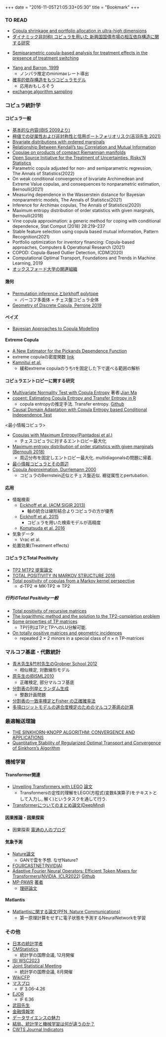 +++
date = "2016-11-05T21:05:33+05:30"
title = "Bookmark"
+++

### TO READ
* [Copula shrinkage and portfolio allocation in ultra-high dimensions](https://www.sciencedirect.com/science/article/abs/pii/S0165188922002123)
* [ダイナミック非対称t コピュラを用いた 新興国国債市場の相互依存構造に関する研究](https://www.jstage.jst.go.jp/article/jafee/17/0/17_45/_pdf)
- [Semiparametric copula-based analysis for treatment effects in the presence of treatment switching](https://onlinelibrary.wiley.com/doi/epdf/10.1002/sim.8585)
* [Yang and Barron, 1999](http://www.stat.yale.edu/~arb4/publications_files/Information-TheoreticDeterminationOfMinimaxRatesOfConvergenceAnnalsStatistics.pdf)
    - ノンパラ推定のminimaxレート導出
* [確率的依存構造をもつコピュラモデル](https://www.ism.ac.jp/editsec/toukei/pdf/68-1-087.pdf)
    - 応用おもしろそう
* [exchange algorithm sampling](https://statweb.stanford.edu/~cgates/PERSI/papers/sturm98.pdf)


### コピュラ統計学
#### コピュラ一般
* [基本的な内容(IBIS 2009より)](https://ibisml.org/ibis2009/pdf-invited/yoshiba1.pdf)
* [極値での従属性および非対称性と信用ポートフォリオリスク(吉羽先生,2021)](https://www.jstage.jst.go.jp/article/jjssj/51/1/51_157/_pdf/-char/ja)
* [Bivariate distributions with ordered marginals](https://www.sciencedirect.com/science/article/pii/S0047259X19300831)
* [Relationship Between Kendall’s tau Correlation and Mutual Information](http://www.scielo.org.co/pdf/rce/v43n1/0120-1751-rce-43-01-3.pdf)
* [Copulae on products of compact Riemannian manifolds](https://www.sciencedirect.com/science/article/pii/S0047259X15001128)
* [Open Source Initiative for the Treatment of Uncertainties, Risks'N Statistics](https://openturns.github.io/openturns/latest/install.html)
* Parametric copula adjusted for non- and semiparametric regression, The Annals of Statistics(2022)
* On weak conditional convergence of bivariate Archimedean and Extreme Value copulas, and consequences to nonparametric estimation, Bernoulli(2021)
* Measuring dependence in the Wasserstein distance for Bayesian nonparametric models, The Annals of Statistics(2021)
* Inference for Archimax copulas, The Annals of Statistics(2020)
* Maximum entropy distribution of order statistics with given marginals, Bernoulli(2018)
* Vine copula approximation: a generic method for coping with conditional dependence, Stat Comput (2018) 28:219–237
* Stable feature selection using copula based mutual information, Pattern Recognition(2021)
* Portfolio optimization for inventory financing: Copula-based approaches, Computers & Operational Research (2021)
* COPOD: Copula-Based Outlier Detection, ICDM(2020)
* Computational Optimal Transport, Foundations and Trends in Machine Learning, 2019
* [オックスフォード大学の関連組織](https://www.oxford-man.ox.ac.uk/research-overview/)


#### 幾何
* [Permutation inference とbirkhoff polytope]()
    - バーコフ多面体 = チェス盤コピュラ全体
* [Geometry of Discrete Copula, Perrone 2019](https://arxiv.org/abs/1802.06969)

#### ベイズ
* [Bayesian Approaches to Copula Modelling](https://arxiv.org/abs/1112.4204)

#### Extreme Copula
* [A New Estimator for the Pickands Dependence Function](https://digitalcommons.wayne.edu/cgi/viewcontent.cgi?article=2108&context=jmasm)
* extreme copulaの密度関数 [link](https://ethz.ch/content/dam/ethz/special-interest/math/risklab-dam/documents/walter-saxer-preis/ma-doyon.pdf)
* [Kamnitui et al.](https://www.sciencedirect.com/science/article/pii/S0022247X18310035)
    - 緩和extreme copulaのうちτを固定した下で選べる範囲の解析 

#### コピュラエントロピーに関する研究 
* [Multivariate Normality Test with Copula Entropy](https://arxiv.org/pdf/2206.05956.pdf) 著者:[Jian Ma](https://scholar.google.com/citations?hl=en&user=gqCD4kwAAAAJ&view_op=list_works&sortby=pubdate)
* [copent: Estimating Copula Entropy and Transfer Entropy in R](https://arxiv.org/pdf/2005.14025.pdf)
     - copula entropyの推定手法. Transfer entropy. [Github](https://github.com/majianthu/copent)
* [Causal Domain Adaptation with Copula Entropy based Conditional Independence Test](https://arxiv.org/pdf/2202.13482.pdf)

<最小情報コピュラ>
* [Copulas with Maximum Entropy(Piantadosi et al.)](https://carma.edu.au/resources/jon/copulas.pdf)
    - チェスコピュラに対するエントロピー最大化
* [Maximum entropy distribution of order statistics with given marginals (Bernoulli 2018)](https://projecteuclid.org/journals/bernoulli/volume-24/issue-1/Maximum-entropy-distribution-of-order-statistics-with-given-marginals/10.3150/16-BEJ868.full)
     - 周辺分布を固定しエントロピー最大化. multidiagonalsの問題に帰着.
* [最小情報コピュラとその周辺]()
* [Copula Approximation, Durrlemann 2000]()
    - コピュラのBernstein近似とチェス盤近似. 裾従属性とpertubation.


#### 応用
* 情報検索
    - [Eickhoff et al. (ACM SIGIR 2013)](http://www-personal.umich.edu/~kevynct/pubs/sigir2013-eickhoff-copulas.pdf)
        - 軸の統合は線形結合よりコピュラの方が優秀
    - [Eickhoff et al. 2015](https://www.researchgate.net/publication/277940908_Modelling_Term_Dependence_with_Copulas)
        - コピュラを用いた検索モデルが高精度
    - [Komatsuda et al. 2016](https://db-event.jpn.org/deim2016/papers/124.pdf)
* 気象データ
    - Vrac et al. 
* 処置効果(Treatment effects)
    

#### コピュラとTotal Positivity
* [TP2 MTP2 提案論文](https://reader.elsevier.com/reader/sd/pii/0047259X80900652?token=90D2635E6FD9DA80EEF977F5C161BAEBA729553C81DB0368B6AB4F405D72F5D9F4F523DDBC111DF55797389E1D759B59&originRegion=us-east-1&originCreation=20220920131057)
* [TOTAL POSITIVITY IN MARKOV STRUCTURE 2016](https://arxiv.org/pdf/1510.01290.pdf)
* [Total positivity of copulas from a Markov kernel perspective](https://arxiv.org/pdf/2205.01914.pdf)
    - d-TP2 => MK-TP2 => TP2
##### 行列のTotal Positivity一般
* [Total positivity of recursive matrices](https://arxiv.org/pdf/1601.05645.pdf)
* [The logarithmic method and the solution to the TP2-completion problem](https://scholarworks.wm.edu/cgi/viewcontent.cgi?article=3357&context=etd)
* [Some properties of TP matrices](https://reader.elsevier.com/reader/sd/pii/0024379576900768?token=84BA6EE2C3FA46FD3D07418AB4C032CC21FDBF005A0D4E4B7E9792913BB69541FE9ECEB5C20CBE243C436609CB2E71DE&originRegion=us-east-1&originCreation=20221128121736)
    - TP行列はTPとTPへのLU分解可能.
* [On totally positive matrices and geometric incidences](https://www.cs.bgu.ac.il/~shakhar/my_papers/TP.pdf)
    - repeated 2 × 2 minors in a special class of n × n TP-matrices



### マルコフ基底・代数統計
* [青木先生&竹村先生のGrobner School 2012](http://www.math.kobe-u.ac.jp/crest-c/cs-2012/2012-02-22-aoki-takemura.pdf)
    - 相似検定, 対数線形モデル
* [原先生のIBISML2010](https://ibisml.org/ibis2010/session/ibis2010hara.pdf)
    - 正確検定, 部分マルコフ基底
* [分割表の列挙とランダム生成](https://www.kurims.kyoto-u.ac.jp/~kyodo/kokyuroku/contents/pdf/1289-6.pdf)
    - 整数計画問題
* [分割表の一致率検定とFisher の正確確率法](https://core.ac.uk/download/pdf/228569891.pdf)
* [多項ロジットモデルの適合度検定のためのマルコフ基底の計算](https://www.i.u-tokyo.ac.jp/edu/course/mi/master/2018/a/hamada.pdf)

### 最適輸送理論
* [THE SINKHORN-KNOPP ALGORITHM: CONVERGENCE AND APPLICATIONS](https://strathprints.strath.ac.uk/19685/1/skapp.pdf)
* [Quantitative Stability of Regularized Optimal Transport and Convergence of Sinkhorn’s Algorithm](https://arxiv.org/pdf/2110.06798.pdf)



### 機械学習
#### Transformer関連
* [Unveiling Transformers with LEGO](https://www.youtube.com/watch?v=brmidghOP6c) [論文](https://arxiv.org/abs/2206.04301)
    - Transformersの定性的理解をLEGO(方程式(変数&演算子)をテキストとして入力し, 解く)というタスクを通して行う. 
* [Transformerについてのまとめ論文(DeepMind)](https://arxiv.org/pdf/2207.09238.pdf)


#### 因果推論・因果探索
* 因果探索 [電通の人のブログ](https://note.com/dd_techblog/n/nc8302f55c775)

#### 気象予測
* [Nature論文](https://www.nature.com/articles/s41586-021-03854-z.pdf)
    - GANで雲を予想. なぜNature?
* [FOURCASTNET(NVIDIA)](https://arxiv.org/pdf/2202.11214.pdf)
* [Adaptive Fourier Neural Operators: Efficient Token Mixers for Transformers(NVIDIA, ICLR2022)](https://arxiv.org/pdf/2111.13587.pdf) [Github](https://github.com/NVlabs/AFNO-transformer)
* [MP-PAWR](https://www.spiedigitallibrary.org/conference-proceedings-of-spie/11914/1191416/Comparative-study-of-deep-neural-networks-for-very-short-term/10.1117/12.2601830.short?SSO=1) [著者](https://researchmap.jp/satoh-radarmeteo/published_papers)
    - [理研論文](https://agupubs.onlinelibrary.wiley.com/doi/full/10.1029/2021MS002823)

#### Matlantis
- [Matlantisに関する論文(PFN, Nature Communications)](https://matlantis.com/ja/cases#related)
    - 第一原理計算をせずに電子状態を予測するNeuralNetworkを学習



### その他
- [日本の統計学者](https://sites.google.com/site/shoutoyonekura/国内の統計学者リスト)
- [CMStatistics](https://twitter.com/intent/follow?original_referer=http%3A%2F%2Fwww.cmstatistics.org&ref_src=twsrc%5Etfw%7Ctwcamp%5Ebuttonembed%7Ctwterm%5Efollow%7Ctwgr%5ECFECMStatistics&screen_name=CFECMStatistics)
    - 統計学の国際会議, 12月開催
- [ISI WSC2023](https://www.isi2023.org/conferences/ottawa-2023/contributed-paperposter-sessions/#)
- [Joint Statistical Meeting](https://ww2.amstat.org/meetings/jsm/2023/)
    - 統計学の国際会議, 8月開催
- [WikiCFP](http://www.wikicfp.com/cfp/call?conference=statistics)
- [マスプロ](https://www.springer.com/journal/10107)
    - IF 3.06-4.26
- [EJOR](https://www.journals.elsevier.com/european-journal-of-operational-research)
    - IF 6.36
- [武田先生](https://www.u-tokyo.ac.jp/focus/ja/features/voices036.html)
- [金融情報学](https://www.ai-gakkai.or.jp/resource/my-bookmark/my-bookmark_vol37-no1/)
- [データサイエンスの魅力](https://engineer-lab.findy-code.io/jobs-in-statistics)
- [結局、統計学と機械学習は何が違うのか？](https://exploratory.io/note/kanaugust/2200910721280297)
- [CWTS Journal Indicators](https://www.journalindicators.com/indicators)